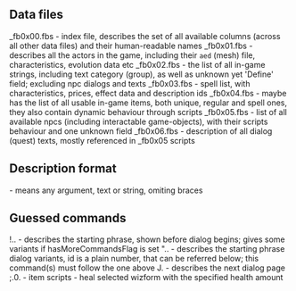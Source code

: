 Data files
----------

_fb0x00.fbs - index file, describes the set of all available columns (across all other data files) and their human-readable names
_fb0x01.fbs - describes all the actors in the game, including their `aed` (mesh) file, characteristics, evolution data etc
_fb0x02.fbs - the list of all in-game strings, including text category (group), as well as unknown yet 'Define' field; excluding npc dialogs and texts
_fb0x03.fbs - spell list, with characteristics, prices, effect data and description ids
_fb0x04.fbs - maybe has the list of all usable in-game items, both unique, regular and spell ones, they also contain dynamic behaviour through scripts
_fb0x05.fbs - list of all available npcs (including interactable game-objects), with their scripts behaviour and one unknown field
_fb0x06.fbs - description of all dialog (quest) texts, mostly referenced in _fb0x05 scripts

Description format
------------------

<argName> - means any argument, text or string, omiting braces

Guessed commands
----------------

!.<npcTextUid>.<hasMoreCommandsFlag> - describes the starting phrase, shown before dialog begins; gives some variants if hasMoreCommandsFlag is set
".<id>.<npcTextUid> - describes the starting phrase dialog variants, id is a plain number, that can be referred below; this command(s) must follow the one above
J.<npcTextUid> - describes the next dialog page
;.0.<healthAmount> - item scripts - heal selected wizform with the specified health amount